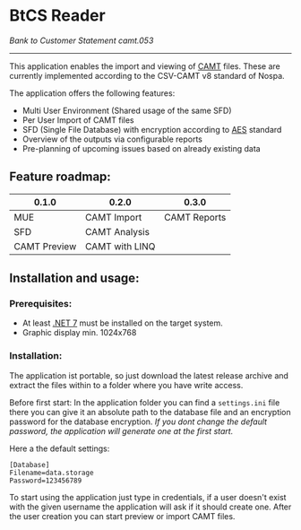 # BtCS Reader
_Bank to Customer Statement camt.053_

---

This application enables the import and viewing of [CAMT](https://www.ebics.de/securedl/sdl-eyJ0eXAiOiJKV1QiLCJhbGciOiJIUzI1NiJ9.eyJpYXQiOjE2Nzk4ODk2NjgsImV4cCI6MTY3OTk3OTY2OCwidXNlciI6MCwiZ3JvdXBzIjpbMCwtMV0sImZpbGUiOiJmaWxlYWRtaW5cL3Vuc2VjdXJlZFwvYW5sYWdlM1wvYW5sYWdlM19zcGVjX2FcL0FubGFnZV8zX0RhdGVuZm9ybWF0ZV9WMy42bUFFLnBkZiIsInBhZ2UiOjEwM30.LrgWfpgmKoKnRgZcFOIqqkROr44pjv9jLucBbcQg6fk/Anlage_3_Datenformate_V3.6mAE.pdf) files.
These are currently implemented according to the CSV-CAMT v8 standard of Nospa.

The application offers the following features:

* Multi User Environment (Shared usage of the same SFD)
* Per User Import of CAMT files
* SFD (Single File Database) with encryption according to [AES](https://www.litedb.org/docs/encryption/) standard
* Overview of the outputs via configurable reports
* Pre-planning of upcoming issues based on already existing data

## Feature roadmap:

| 0.1.0        | 0.2.0          | 0.3.0        |
|--------------|----------------|--------------|
| MUE          | CAMT Import    | CAMT Reports |
| SFD          | CAMT Analysis  |              |
| CAMT Preview | CAMT with LINQ |              |

## Installation and usage:

### Prerequisites:
* At least [.NET 7](https://dotnet.microsoft.com/en-us/download/dotnet/7.0) must be installed on the target system.
* Graphic display min. 1024x768

### Installation:
The application ist portable, so just download the latest release archive and extract the files within to a folder where you have write access.

Before first start:
In the  application folder you can find a `settings.ini` file there you can give it an absolute path to the database file and an encryption password for the database encryption.
_If you dont change the default password, the application will generate one at the first start._

Here a the default settings:

```
[Database]
Filename=data.storage
Password=123456789
```

To start using the application just type in credentials, if a user doesn't exist with the given username the application will ask if it should create one.
After the user creation you can start preview or import CAMT files.